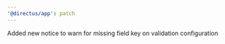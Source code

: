 ```yaml
---
'@directus/app': patch
---
```


Added new notice to warn for missing field key on validation configuration
